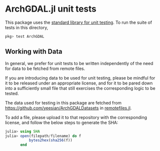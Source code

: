 # ArchGDAL.jl unit tests

This package uses the [standard library for unit testing](https://docs.julialang.org/en/v1/stdlib/Test/). To run the suite of tests in this directory,

```julia
pkg> test ArchGDAL
```

## Working with Data

In general, we prefer for unit tests to be written independently of the need for data to be fetched from remote files.

If you are introducing data to be used for unit testing, please be mindful for it to be released under an appropriate license, and for it to be pared down into a sufficiently small file that still exercises the corresponding logic to be tested.

The data used for testing in this package are fetched from https://github.com/yeesian/ArchGDALDatasets in [remotefiles.jl](https://github.com/yeesian/ArchGDAL.jl/blob/master/test/remotefiles.jl).

To add a file, please upload it to that repository with the corresponding license, and follow the below steps to generate the SHA:

```julia
julia> using SHA
julia> open(filepath/filename) do f
           bytes2hex(sha256(f))
       end
```

